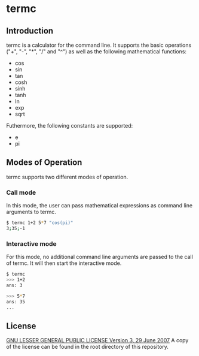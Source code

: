 # termc

## Introduction
termc is a calculator for the command line.
It supports the basic operations ("+", "-", "*", "/" and "^") as well as the following mathematical functions:
- cos
- sin
- tan
- cosh
- sinh
- tanh
- ln
- exp
- sqrt

Futhermore, the following constants are supported:
- e
- pi

## Modes of Operation
termc supports two different modes of operation.

### Call mode
In this mode, the user can pass mathematical expressions as command line arguments to termc.
```sh
$ termc 1+2 5*7 "cos(pi)"
3;35;-1
```

### Interactive mode
For this mode, no additional command line arguments are passed to the call of termc.
It will then start the interactive mode.
```sh
$ termc
>>> 1+2
ans: 3

>>> 5*7
ans: 35
...
```

## License
[GNU LESSER GENERAL PUBLIC LICENSE Version 3, 29 June 2007](https://www.gnu.org/licenses/lgpl.html)
A copy of the license can be found in the root directory of this repository.
